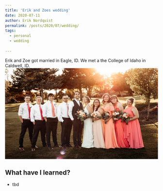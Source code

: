 ```yaml
---
title: 'Erik and Zoes wedding'
date: 2020-07-11
author: Erik Nordquist
permalink: /posts/2020/07/wedding/
tags:
  - personal
  - wedding

---
```


Erik and Zoe got married in Eagle, ID. We met a the College of Idaho in Caldwell, ID.
<img src="/images/wedding.jpg" height="300" width="700"/><br>

What have I learned?
-------
* tbd
